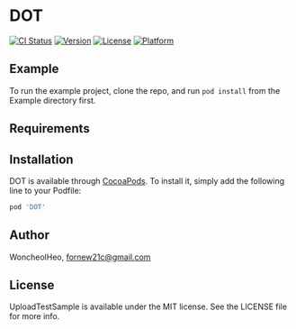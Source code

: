 # DOT

[![CI Status](https://img.shields.io/travis/WoncheolHeo/DOT.svg?style=flat)](https://travis-ci.org/WoncheolHeo/DOT)
[![Version](https://img.shields.io/cocoapods/v/DOT.svg?style=flat)](https://cocoapods.org/pods/DOT)
[![License](https://img.shields.io/cocoapods/l/DOT.svg?style=flat)](https://cocoapods.org/pods/DOT)
[![Platform](https://img.shields.io/cocoapods/p/DOT.svg?style=flat)](https://cocoapods.org/pods/DOT)

## Example

To run the example project, clone the repo, and run `pod install` from the Example directory first.

## Requirements

## Installation

DOT is available through [CocoaPods](https://cocoapods.org). To install
it, simply add the following line to your Podfile:

```ruby
pod 'DOT'
```

## Author

WoncheolHeo, fornew21c@gmail.com

## License

UploadTestSample is available under the MIT license. See the LICENSE file for more info.
